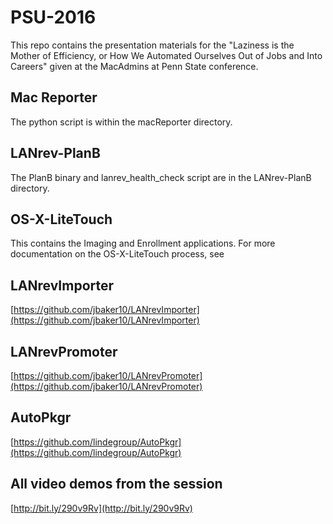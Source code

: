 # PSU-2016
This repo contains the presentation materials for the "Laziness is the Mother of Efficiency, or How We Automated Ourselves Out of Jobs and Into Careers" given at the MacAdmins at Penn State conference.

## Mac Reporter
The python script is within the macReporter directory.

## LANrev-PlanB
The PlanB binary and lanrev_health_check script are in the LANrev-PlanB directory.

## OS-X-LiteTouch
This contains the Imaging and Enrollment applications. For more documentation on the OS-X-LiteTouch process, see 

## LANrevImporter
[https://github.com/jbaker10/LANrevImporter](https://github.com/jbaker10/LANrevImporter)

## LANrevPromoter
[https://github.com/jbaker10/LANrevPromoter](https://github.com/jbaker10/LANrevPromoter)

## AutoPkgr
[https://github.com/lindegroup/AutoPkgr](https://github.com/lindegroup/AutoPkgr)

## All video demos from the session
[http://bit.ly/290v9Rv](http://bit.ly/290v9Rv)
